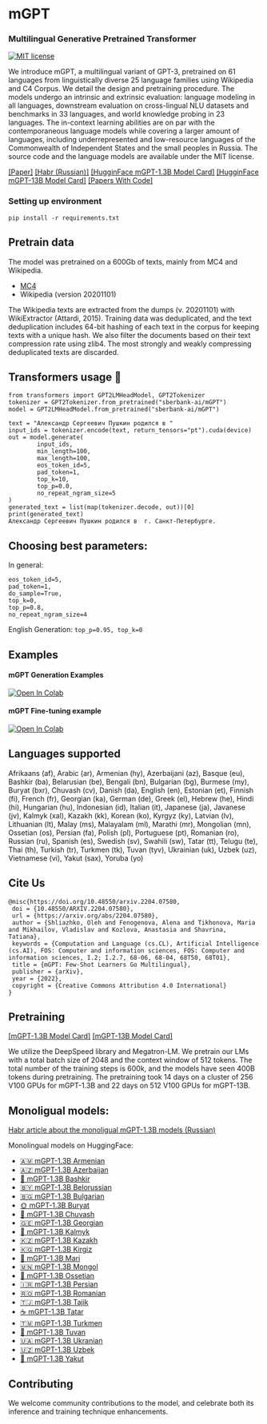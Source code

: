 # mGPT

### Multilingual Generative Pretrained Transformer
[![MIT license](https://img.shields.io/badge/License-MIT-blue.svg)](https://mit-license.org/)

We introduce mGPT, a multilingual variant of GPT-3, pretrained on 61 languages from linguistically diverse 25 language families using Wikipedia and C4 Corpus. We detail the design and pretraining procedure. The models undergo an intrinsic and extrinsic evaluation: language modeling in all languages, downstream evaluation on cross-lingual NLU datasets and benchmarks in 33 languages, and world knowledge probing in 23 languages. The in-context learning abilities are on par with the contemporaneous language models while covering a larger amount of languages, including underrepresented and low-resource languages of the Commonwealth of Independent States and the small peoples in Russia. The source code and the language models are available under the MIT license.

[[Paper]](https://arxiv.org/abs/2204.07580) [[Habr (Russian)]](https://habr.com/ru/company/sberdevices/blog/662195/) [[HugginFace mGPT-1.3B Model Card]](https://huggingface.co/sberbank-ai/mGPT)  [[HugginFace mGPT-13B Model Card]](https://huggingface.co/sberbank-ai/mGPT-13B) 
[[Papers With Code]](https://paperswithcode.com/paper/mgpt-few-shot-learners-go-multilingual)

 ### Setting up environment
`pip install -r requirements.txt`  

## Pretrain data
The model was pretrained on a 600Gb of texts, mainly from MC4 and Wikipedia. 
- [MC4](https://www.tensorflow.org/datasets/catalog/c4?hl=ru#c4multilingual)
- Wikipedia (version 20201101)

The Wikipedia texts are extracted from the dumps (v. 20201101) with WikiExtractor (Attardi, 2015).
Training data was deduplicated, and the text deduplication includes 64-bit hashing of each text in the corpus for keeping texts with a unique hash. We also filter the documents based on their text compression rate using zlib4. The most strongly and weakly compressing deduplicated texts are discarded.

## Transformers usage 🤗
```
from transformers import GPT2LMHeadModel, GPT2Tokenizer
tokenizer = GPT2Tokenizer.from_pretrained("sberbank-ai/mGPT")
model = GPT2LMHeadModel.from_pretrained("sberbank-ai/mGPT")

text = "Александр Сергеевич Пушкин родился в "
input_ids = tokenizer.encode(text, return_tensors="pt").cuda(device)
out = model.generate(
        input_ids, 
        min_length=100, 
        max_length=100, 
        eos_token_id=5, 
        pad_token=1,
        top_k=10,
        top_p=0.0,
        no_repeat_ngram_size=5
)
generated_text = list(map(tokenizer.decode, out))[0]
print(generated_text)
Александр Сергеевич Пушкин родился в  г. Санкт-Петербурге.
```

## Choosing best parameters:

In general:
```min_length=100,
eos_token_id=5, 
pad_token=1,
do_sample=True,
top_k=0,
top_p=0.8,
no_repeat_ngram_size=4
```

English Generation: 
```top_p=0.95, top_k=0```



## Examples

#### mGPT Generation Examples
[![Open In Colab](https://colab.research.google.com/assets/colab-badge.svg)](https://colab.research.google.com/drive/1Vd3TEh1ojBvE7q8BDLmcA9RXeq0aQIlf?usp=sharing)

#### mGPT Fine-tuning example
[![Open In Colab](https://colab.research.google.com/assets/colab-badge.svg)](https://colab.research.google.com/drive/1qkDhzEab2MXvohOuQYgKixHHimlh1Oh2?usp=sharing)

## Languages supported
 Afrikaans (af), Arabic (ar), Armenian (hy), Azerbaijani (az), Basque (eu), Bashkir (ba), Belarusian (be), Bengali (bn), Bulgarian (bg), Burmese (my), Buryat (bxr), Chuvash (cv), Danish (da), English (en), Estonian (et), Finnish (fi), French (fr), Georgian (ka), German (de), Greek (el), Hebrew (he), Hindi (hi), Hungarian (hu), Indonesian (id), Italian (it), Japanese (ja), Javanese (jv), Kalmyk (xal), Kazakh (kk), Korean (ko), Kyrgyz (ky), Latvian (lv), Lithuanian (lt), Malay (ms), Malayalam (ml), Marathi (mr), Mongolian (mn), Ossetian (os), Persian (fa), Polish (pl), Portuguese (pt), Romanian (ro), Russian (ru), Spanish (es), Swedish (sv), Swahili (sw), Tatar (tt), Telugu (te), Thai (th), Turkish (tr), Turkmen (tk), Tuvan (tyv), Ukrainian (uk), Uzbek (uz), Vietnamese (vi), Yakut (sax), Yoruba (yo)

 ## Cite Us 

 ```
@misc{https://doi.org/10.48550/arxiv.2204.07580,
  doi = {10.48550/ARXIV.2204.07580},
  url = {https://arxiv.org/abs/2204.07580},
  author = {Shliazhko, Oleh and Fenogenova, Alena and Tikhonova, Maria and Mikhailov, Vladislav and Kozlova, Anastasia and Shavrina, Tatiana},
  keywords = {Computation and Language (cs.CL), Artificial Intelligence (cs.AI), FOS: Computer and information sciences, FOS: Computer and information sciences, I.2; I.2.7, 68-06, 68-04, 68T50, 68T01},
  title = {mGPT: Few-Shot Learners Go Multilingual},
  publisher = {arXiv},
  year = {2022},
  copyright = {Creative Commons Attribution 4.0 International}
}
 ```

## Pretraining
[[mGPT-1.3B Model Card]](https://huggingface.co/ai-forever/mGPT)
[[mGPT-13B Model Card]](https://huggingface.co/ai-forever/mGPT-13B)

We utilize the DeepSpeed library and Megatron-LM. We pretrain our LMs with a total batch size of 2048 and the context window of 512 tokens. The total number of the training steps is 600k, and the models have seen $400$B tokens during pretraining. The pretraining took 14 days on a cluster of 256 V100 GPUs for mGPT-1.3B and 22 days on 512 V100 GPUs for mGPT-13B.

## Monoligual models:
[Habr article about the monoligual mGPT-1.3B models (Russian)](https://habr.com/ru/companies/sberdevices/articles/755108/)


Monolingual models on HuggingFace:
- [🇦🇲 mGPT-1.3B Armenian](https://huggingface.co/ai-forever/mGPT-1.3B-armenian)
- [🇦🇿 mGPT-1.3B Azerbaijan](https://huggingface.co/ai-forever/mGPT-1.3B-azerbaijan)
- [🍯 mGPT-1.3B Bashkir](https://huggingface.co/ai-forever/mGPT-1.3B-bashkir)
- [🇧🇾 mGPT-1.3B Belorussian](https://huggingface.co/ai-forever/mGPT-1.3B-belorussian)
- [🇧🇬 mGPT-1.3B Bulgarian](https://huggingface.co/ai-forever/mGPT-1.3B-bulgarian)
- [🌞 mGPT-1.3B Buryat](https://huggingface.co/ai-forever/mGPT-1.3B-buryat)
- [🌳 mGPT-1.3B Chuvash](https://huggingface.co/ai-forever/mGPT-1.3B-chuvash)
- [🇬🇪 mGPT-1.3B Georgian](https://huggingface.co/ai-forever/mGPT-1.3B-georgian)
- [🌸 mGPT-1.3B Kalmyk](https://huggingface.co/ai-forever/mGPT-1.3B-kalmyk)
- [🇰🇿 mGPT-1.3B Kazakh](https://huggingface.co/ai-forever/mGPT-1.3B-kazakh)
- [🇰🇬 mGPT-1.3B Kirgiz](https://huggingface.co/ai-forever/mGPT-1.3B-kirgiz)
- [🐻 mGPT-1.3B Mari](https://huggingface.co/ai-forever/mGPT-1.3B-mari)
- [🇲🇳 mGPT-1.3B Mongol](https://huggingface.co/ai-forever/mGPT-1.3B-mongol)
- [🐆 mGPT-1.3B Ossetian](https://huggingface.co/ai-forever/mGPT-1.3B-ossetian)
- [🇮🇷 mGPT-1.3B Persian](https://huggingface.co/ai-forever/mGPT-1.3B-persian)
- [🇷🇴 mGPT-1.3B Romanian](https://huggingface.co/ai-forever/mGPT-1.3B-romanian)
- [🇹🇯 mGPT-1.3B Tajik](https://huggingface.co/ai-forever/mGPT-1.3B-tajik)
- [☕ mGPT-1.3B Tatar](https://huggingface.co/ai-forever/mGPT-1.3B-tatar)
- [🇹🇲 mGPT-1.3B Turkmen](https://huggingface.co/ai-forever/mGPT-1.3B-turkmen)
- [🐎 mGPT-1.3B Tuvan](https://huggingface.co/ai-forever/mGPT-1.3B-tuvan)
- [🇺🇦 mGPT-1.3B Ukranian](https://huggingface.co/ai-forever/mGPT-1.3B-ukranian)
- [🇺🇿 mGPT-1.3B Uzbek](https://huggingface.co/ai-forever/mGPT-1.3B-uzbek)
- [💎 mGPT-1.3B Yakut](https://huggingface.co/ai-forever/mGPT-1.3B-yakut)


## Contributing
We welcome community contributions to the model, and celebrate both its inference and training technique enhancements.
